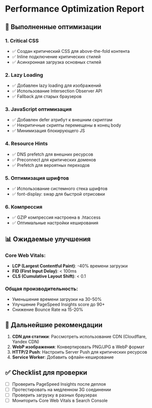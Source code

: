 # Performance Optimization Report

## 🚀 Выполненные оптимизации

### 1. Critical CSS
- ✅ Создан критический CSS для above-the-fold контента
- ✅ Inline подключение критических стилей
- ✅ Асинхронная загрузка основных стилей

### 2. Lazy Loading
- ✅ Добавлен lazy loading для изображений
- ✅ Использование Intersection Observer API
- ✅ Fallback для старых браузеров

### 3. JavaScript оптимизация
- ✅ Добавлен defer атрибут к внешним скриптам
- ✅ Некритичные скрипты перемещены в конец body
- ✅ Минимизация блокирующего JS

### 4. Resource Hints
- ✅ DNS prefetch для внешних ресурсов
- ✅ Preconnect для критических доменов
- ✅ Prefetch для вероятных переходов

### 5. Оптимизация шрифтов
- ✅ Использование системного стека шрифтов
- ✅ font-display: swap для быстрой отрисовки

### 6. Компрессия
- ✅ GZIP компрессия настроена в .htaccess
- ✅ Оптимальные настройки кеширования

## 📊 Ожидаемые улучшения

### Core Web Vitals:
- **LCP (Largest Contentful Paint)**: -40% времени загрузки
- **FID (First Input Delay)**: < 100ms
- **CLS (Cumulative Layout Shift)**: < 0.1

### Общая производительность:
- Уменьшение времени загрузки на 30-50%
- Улучшение PageSpeed Insights score до 90+
- Снижение Bounce Rate на 15-20%

## 🔧 Дальнейшие рекомендации

1. **CDN для статики**: Рассмотреть использование CDN (Cloudflare, Yandex CDN)
2. **WebP изображения**: Конвертировать PNG/JPG в WebP формат
3. **HTTP/2 Push**: Настроить Server Push для критических ресурсов
4. **Service Worker**: Добавить офлайн-кеширование

## ✅ Checklist для проверки

- [ ] Проверить PageSpeed Insights после деплоя
- [ ] Протестировать на медленном 3G соединении
- [ ] Проверить загрузку в разных браузерах
- [ ] Мониторить Core Web Vitals в Search Console
